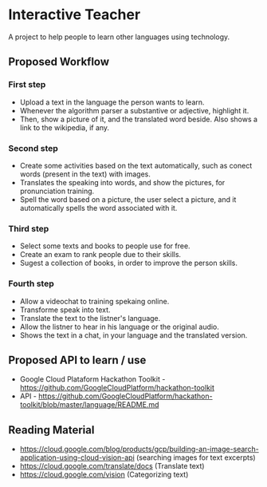 # Interactive Teacher
A project to help people to learn other languages using technology.

## Proposed Workflow

### First step
- Upload a text in the language the person wants to learn.
- Whenever the algorithm parser a substantive or adjective, highlight it.
- Then, show a picture of it, and the translated word beside. Also shows a link to the wikipedia, if any.

### Second step
- Create some activities based on the text automatically, such as conect words (present in the text) with images.
- Translates the speaking into words, and show the pictures, for pronunciation training.
- Spell the word based on a picture, the user select a picture, and it automatically spells the word associated with it.

### Third step
- Select some texts and books to people use for free.
- Create an exam to rank people due to their skills.
- Sugest a collection of books, in order to improve the person skills.

### Fourth step
- Allow a videochat to training spekaing online.
- Transforme speak into text.
- Translate the text to the listner's language.
- Allow the listner to hear in his language or the original audio.
- Shows the text in a chat, in your language and the translated version.

## Proposed API to learn / use
- Google Cloud Plataform Hackathon Toolkit - https://github.com/GoogleCloudPlatform/hackathon-toolkit
- API - https://github.com/GoogleCloudPlatform/hackathon-toolkit/blob/master/language/README.md

## Reading Material
- https://cloud.google.com/blog/products/gcp/building-an-image-search-application-using-cloud-vision-api (searching images for text excerpts)
- https://cloud.google.com/translate/docs (Translate text)
- https://cloud.google.com/vision (Categorizing text)
